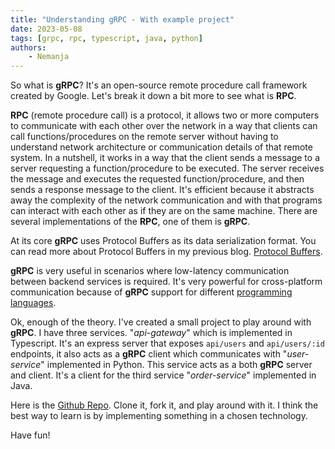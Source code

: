 ```yaml
---
title: "Understanding gRPC - With example project"
date: 2023-05-08
tags: [grpc, rpc, typescript, java, python]
authors:
    - Nemanja
---
```


So what is **gRPC**? It's an open-source remote procedure call framework created by Google.
Let's break it down a bit more to see what is **RPC**.

**RPC** (remote procedure call) is a protocol, it allows two or more computers to communicate
with each other over the network in a way that clients can call functions/procedures on the
remote server without having to understand network architecture or communication
details of that remote system.
In a nutshell, it works in a way that the client sends a message to a server requesting a function/procedure
to be executed. The server receives the message and executes the requested function/procedure, and then
sends a response message to the client.
It's efficient because it abstracts away the complexity of the network communication and with that
programs can interact with each other as if they are on the same machine.
There are several implementations of the **RPC**, one of them is **gRPC**.

At its core **gRPC** uses Protocol Buffers as its data serialization format.
You can read more about Protocol Buffers in my previous blog. [Protocol Buffers](https://goodbyeplanet-blog.vercel.app/post/protobuf).

**gRPC** is very useful in scenarios where low-latency communication between backend services is required. It's 
very powerful for cross-platform communication because of **gRPC** support for different [programming languages](https://grpc.io/docs/languages/).

Ok, enough of the theory. I've created a small project to play around with **gRPC**.
I have three services. "*api-gateway*" which is implemented in Typescript. It's an express server that exposes `api/users` and `api/users/:id`
endpoints, it also acts as a **gRPC** client which communicates with "*user-service*" implemented in Python. This service acts as a both
**gRPC** server and client. It's a client for the third service "*order-service*" implemented in Java.

Here is the [Github Repo](https://github.com/GoodbyePlanet/grpc_example).
Clone it, fork it, and play around with it. I think the best way to learn is by implementing something in a chosen technology.

Have fun!
